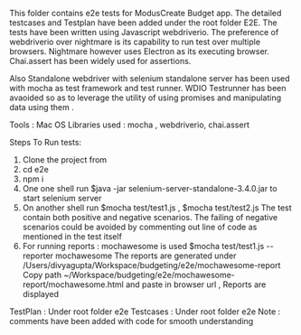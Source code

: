 This folder contains e2e tests for ModusCreate Budget app. The detailed testcases and Testplan have been added under the root folder E2E. 
The tests have been written using Javascript webdriverio. The preference of webdriverio over nightmare is its capability to run test over multiple browsers. Nightmare however uses Electron as its executing browser.
Chai.assert has been widely used for assertions.

Also Standalone webdriver with selenium standalone server has been used with mocha as test framework and test runner.
 WDIO Testrunner has been avaoided so as to leverage the utility of using promises and manipulating data using them . 

Tools : Mac OS 
Libraries used : mocha , webdriverio, chai.assert

Steps To Run tests:
1. Clone the project from 
2. cd e2e
3. npm i
4. One one shell run $java -jar selenium-server-standalone-3.4.0.jar  to start selenium server
5. On another shell run $mocha test/test1.js   , $mocha test/test2.js The test contain both positive and negative scenarios.
The failing of negative scenarios could be avoided by commenting out line of code as mentioned in the test itself
6. For running reports :  mochawesome is used
$mocha test/test1.js --reporter mochawesome
The reports are generated under /Users/divyagupta/Workspace/budgeting/e2e/mochawesome-report
Copy path ~/Workspace/budgeting/e2e/mochawesome-report/mochawesome.html and paste in browser url , Reports are displayed


TestPlan : Under root folder e2e
Testcases : Under root folder e2e
Note : comments have been added with code for smooth understanding